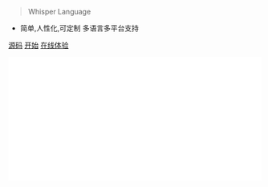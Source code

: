 <!-- _coverpage.md -->

> Whisper Language
- 简单,人性化,可定制 多语言多平台支持 


[源码](https://github.com/Crtrpt/whisper-language)
[开始](README)
[在线体验](https://github.com/whisper-language/whisper-language-doc/online.html)



![](bg.svg)